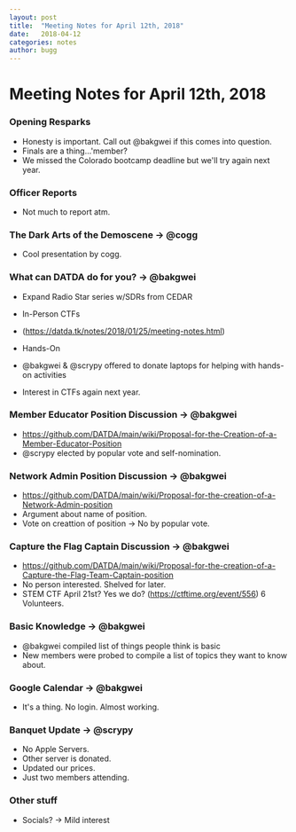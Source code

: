```yaml
---
layout: post
title:  "Meeting Notes for April 12th, 2018"
date:   2018-04-12
categories: notes
author: bugg
---
```


# Meeting Notes for April 12th, 2018

### Opening Resparks
- Honesty is important. Call out @bakgwei if this comes into question.
- Finals are a thing...'member?
- We missed the Colorado bootcamp deadline but we'll try again next year. 

### Officer Reports
- Not much to report atm.

###  The Dark Arts of the Demoscene -> @cogg 
- Cool presentation by cogg.

### What can DATDA do for you? -> @bakgwei 
- Expand Radio Star series w/SDRs from CEDAR
- In-Person CTFs
- (https://datda.tk/notes/2018/01/25/meeting-notes.html)
- Hands-On
- @bakgwei & @scrypy offered to donate laptops for helping with hands-on activities

- Interest in CTFs again next year.

### Member Educator Position Discussion -> @bakgwei 
- https://github.com/DATDA/main/wiki/Proposal-for-the-Creation-of-a-Member-Educator-Position
- @scrypy elected by popular vote and self-nomination.

### Network Admin Position Discussion -> @bakgwei 
- https://github.com/DATDA/main/wiki/Proposal-for-the-creation-of-a-Network-Admin-position
- Argument about name of position.
- Vote on creattion of position -> No by popular vote.

### Capture the Flag Captain Discussion -> @bakgwei
- https://github.com/DATDA/main/wiki/Proposal-for-the-creation-of-a-Capture-the-Flag-Team-Captain-position
- No person interested. Shelved for later. 
- STEM CTF April 21st? Yes we do? (https://ctftime.org/event/556) 6 Volunteers.

### Basic Knowledge -> @bakgwei 
- @bakgwei compiled list of things people think is basic
- New members were probed to compile a list of topics they want to know about.

### Google Calendar -> @bakgwei 
- It's a thing. No login. Almost working.

### Banquet Update -> @scrypy
- No Apple Servers. 
- Other server is donated.
- Updated our prices.
- Just two members attending.

### Other stuff
- Socials? -> Mild interest
